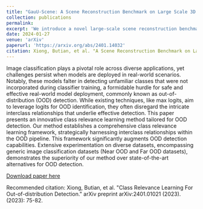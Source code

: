 ```yaml
---
title: "GauU-Scene: A Scene Reconstruction Benchmark on Large Scale 3D Reconstruction Dataset Using Gaussian Splatting"
collection: publications
permalink: 
excerpt: 'We introduce a novel large-scale scene reconstruction benchmark using the newly developed 3D representation approach, Gaussian Splatting, on our expansive U-Scene dataset. U-Scene encompasses over one and a half square kilometres, featuring a comprehensive RGB dataset coupled with LiDAR ground truth. For data acquisition, we employed the Matrix 300 drone equipped with the high-accuracy Zenmuse L1 LiDAR, enabling precise rooftop data collection. This dataset, offers a unique blend of urban and academic environments for advanced spatial analysis convers more than 1.5 km2. Our evaluation of U-Scene with Gaussian Splatting includes a detailed analysis across various novel viewpoints. We also juxtapose these results with those derived from our accurate point cloud dataset, highlighting significant differences that underscore the importance of combine multi-modal information'
date: 2024-01-27
venue: 'arXiv'
paperurl: 'https://arxiv.org/abs/2401.14032'
citation: Xiong, Butian, et al. "A Scene Reconstruction Benchmark on Large Scale 3D Reconstruction Dataset Using Gaussian Splatting" arXiv preprint arXiv:2401.14032 (2024).
---
```

Image classification plays a pivotal role across diverse applications, yet challenges persist when models are deployed in real-world scenarios. Notably, these models falter in detecting unfamiliar classes that were not incorporated during classifier training, a formidable hurdle for safe and effective real-world model deployment, commonly known as out-of-distribution (OOD) detection. While existing techniques, like max logits, aim to leverage logits for OOD identification, they often disregard the intricate interclass relationships that underlie effective detection. This paper presents an innovative class relevance learning method tailored for OOD detection. Our method establishes a comprehensive class relevance learning framework, strategically harnessing interclass relationships within the OOD pipeline. This framework significantly augments OOD detection capabilities. Extensive experimentation on diverse datasets, encompassing generic image classification datasets (Near OOD and Far OOD datasets), demonstrates the superiority of our method over state-of-the-art alternatives for OOD detection.

[Download paper here](https://arxiv.org/abs/2401.01021)

Recommended citation:  Xiong, Butian, et al. "Class Relevance Learning For Out-of-distribution Detection." arXiv preprint arXiv:2401.01021 (2023). (2023): 75-82.
